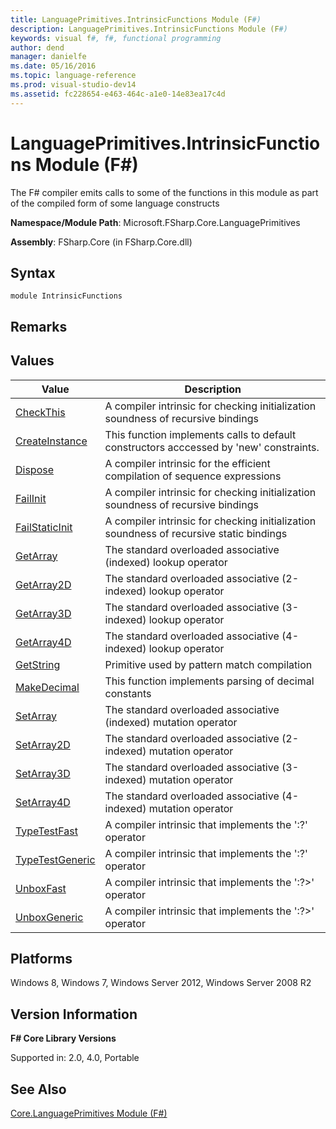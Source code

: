 ```yaml
---
title: LanguagePrimitives.IntrinsicFunctions Module (F#)
description: LanguagePrimitives.IntrinsicFunctions Module (F#)
keywords: visual f#, f#, functional programming
author: dend
manager: danielfe
ms.date: 05/16/2016
ms.topic: language-reference
ms.prod: visual-studio-dev14
ms.assetid: fc228654-e463-464c-a1e0-14e83ea17c4d 
---
```


# LanguagePrimitives.IntrinsicFunctions Module (F#)

The F# compiler emits calls to some of the functions in this module as part of the compiled form of some language constructs

**Namespace/Module Path**: Microsoft.FSharp.Core.LanguagePrimitives

**Assembly**: FSharp.Core (in FSharp.Core.dll)


## Syntax

```
module IntrinsicFunctions
```

## Remarks

## Values


|Value|Description|
|-----|-----------|
|[CheckThis](https://msdn.microsoft.com/library/3f696af0-f912-48fb-8122-51e306e074c2)|A compiler intrinsic for checking initialization soundness of recursive bindings|
|[CreateInstance](https://msdn.microsoft.com/library/3ba3445c-8522-438e-915d-101ad98ba5f1)|This function implements calls to default constructors acccessed by 'new' constraints.|
|[Dispose](https://msdn.microsoft.com/library/dd267de8-2699-440b-afe9-a2bda5986e91)|A compiler intrinsic for the efficient compilation of sequence expressions|
|[FailInit](https://msdn.microsoft.com/library/5fb4fb47-ed7b-4166-a268-ba12e6bc28ca)|A compiler intrinsic for checking initialization soundness of recursive bindings|
|[FailStaticInit](https://msdn.microsoft.com/library/75a58d95-4243-4623-8dc4-bb5006a1a3bc)|A compiler intrinsic for checking initialization soundness of recursive static bindings|
|[GetArray](https://msdn.microsoft.com/library/24a0af79-d0f8-4214-a0cf-282e07b9963c)|The standard overloaded associative (indexed) lookup operator|
|[GetArray2D](https://msdn.microsoft.com/library/b9240f85-84b4-4586-8da6-ac9251528416)|The standard overloaded associative (2-indexed) lookup operator|
|[GetArray3D](https://msdn.microsoft.com/library/e3d39923-e6f1-4a14-8dfc-afc15f1b89da)|The standard overloaded associative (3-indexed) lookup operator|
|[GetArray4D](https://msdn.microsoft.com/library/14e4a558-3b97-48b1-ba3b-a50895a8531c)|The standard overloaded associative (4-indexed) lookup operator|
|[GetString](https://msdn.microsoft.com/library/745ac5ac-c4fe-4009-9bac-90b8d41117ae)|Primitive used by pattern match compilation|
|[MakeDecimal](https://msdn.microsoft.com/library/af62eb6c-02c7-487f-bd8d-2ab15c620854)|This function implements parsing of decimal constants|
|[SetArray](https://msdn.microsoft.com/library/f7904de2-c969-4314-a5ad-a2e3fed17a4a)|The standard overloaded associative (indexed) mutation operator|
|[SetArray2D](https://msdn.microsoft.com/library/fa4f965b-abe3-44ad-9244-0d47c3858292)|The standard overloaded associative (2-indexed) mutation operator|
|[SetArray3D](https://msdn.microsoft.com/library/bc3cc1f1-9a89-4d85-aa42-ab7d1a8b0aed)|The standard overloaded associative (3-indexed) mutation operator|
|[SetArray4D](https://msdn.microsoft.com/library/20f10348-37d2-43c2-ab77-81dfd6745494)|The standard overloaded associative (4-indexed) mutation operator|
|[TypeTestFast](https://msdn.microsoft.com/library/e04d5e7e-4133-48bb-82ff-9fc184b72688)|A compiler intrinsic that implements the ':?' operator|
|[TypeTestGeneric](https://msdn.microsoft.com/library/b1428f64-90cf-44f2-ad44-d88c7c8d3c4c)|A compiler intrinsic that implements the ':?' operator|
|[UnboxFast](https://msdn.microsoft.com/library/d8f72f03-395b-4ca7-89ad-55def72ecb75)|A compiler intrinsic that implements the ':?&gt;' operator|
|[UnboxGeneric](https://msdn.microsoft.com/library/20313588-557f-4892-ac30-7336b33a5d28)|A compiler intrinsic that implements the ':?&gt;' operator|

## Platforms
Windows 8, Windows 7, Windows Server 2012, Windows Server 2008 R2


## Version Information
**F# Core Library Versions**

Supported in: 2.0, 4.0, Portable




## See Also
[Core.LanguagePrimitives Module &#40;F&#35;&#41;](Core.LanguagePrimitives-Module-%5BFSharp%5D.md)


